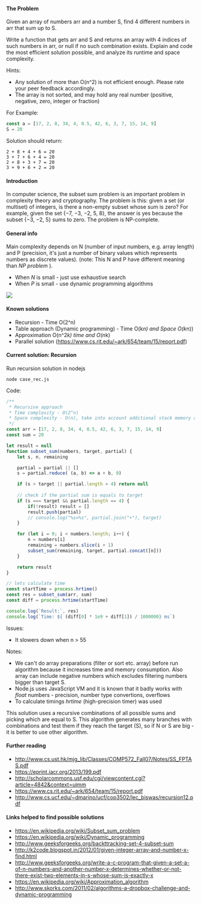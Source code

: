 #### The Problem

Given an array of numbers arr and a number S, find 4 different numbers in arr that sum up to S.

Write a function that gets arr and S and returns an array with 4 indices of such numbers in arr, or null if no such combination exists.
Explain and code the most efficient solution possible, and analyze its runtime and space complexity.

Hints:
* Any solution of more than O(n^2) is not efficient enough. Please rate your peer feedback accordingly.
* The array is not sorted, and may hold any real number (positive, negative, zero, integer or fraction)

For Example:

```js
const a = [17, 2, 8, 34, 4, 0.5, 42, 6, 3, 7, 15, 14, 9]
S = 20
```

Solution should return:
```
2 + 8 + 4 + 6 = 20
3 + 7 + 6 + 4 = 20
2 + 8 + 3 + 7 = 20
3 + 9 + 6 + 2 = 20
```

#### Introduction
In computer science, the subset sum problem is an important problem in complexity theory and cryptography. The problem is this: given a set (or multiset) of integers, is there a non-empty subset whose sum is zero? For example, given the set {−7, −3, −2, 5, 8}, the answer is yes because the subset {−3, −2, 5} sums to zero. The problem is NP-complete.

#### General info
Main complexity depends on N (number of input numbers, e.g. array length) and P (precision, it's just a number of binary values which represents numbers as discrete values). (note: This N and P have different meaning than *NP problem* ). 

* When *N* is small - just use exhaustive search
* When *P* is small - use dynamic programming algorithms

![](http://i.stack.imgur.com/ia6VB.png)

#### Known solutions
* Recursion - Time O(2^n)  
* Table approach (Dynamic programming) - Time O(k*n) and Space O(k*n))
* Approximation O(n^2*k) time and O(n*k)
* Parallel solution (https://www.cs.rit.edu/~ark/654/team/15/report.pdf)

#### Current solution: Recursion
Run recursion solution in nodejs
```
node case_rec.js
```

Code:
```js
/**
 * Recursive approach
 * Time complexity - O(2^n)
 * Space complexity - O(n), take into account additional stack memory and memory for subsets
 */
const arr = [17, 2, 8, 34, 4, 0.5, 42, 6, 3, 7, 15, 14, 9]
const sum = 20

let result = null
function subset_sum(numbers, target, partial) {
    let s, n, remaining

    partial = partial || []
    s = partial.reduce( (a, b) => a + b, 0)

    if (s > target || partial.length > 4) return null
    
    // check if the partial sum is equals to target
    if (s === target && partial.length == 4) {
        if(!result) result = []
        result.push(partial)
        // console.log("%s=%s", partial.join("+"), target)
    }

    for (let i = 0; i < numbers.length; i++) {
        n = numbers[i]
        remaining = numbers.slice(i + 1)
        subset_sum(remaining, target, partial.concat([n]))
    }

    return result
}

// lets calculate time
const startTime = process.hrtime()
const res = subset_sum(arr, sum)
const diff = process.hrtime(startTime)

console.log(`Result:`, res)
console.log(`Time: ${ (diff[0] * 1e9 + diff[1]) / 1000000} ms`)

```

Issues:
* It slowers down when n > 55

Notes:
* We can't do array preparations (filter or sort etc. array) before run algorithm because it increases time and memory consumption. Also array can include negative numbers which excludes filtering numbers bigger than target S.
* Node.js uses JavaScript VM and it is known that it badly works with *float* numbers - precision, number type convertions, overflows
* To calculate timings *hrtime* (high-precision timer) was used

This solution uses a recursive combinations of all possible sums and picking which are equal to S. This algorithm generates many branches with combinations and test them if they reach the target (S), so if N or S are big - it is better to use other algorithm.

#### Further reading
* http://www.cs.ust.hk/mjg_lib/Classes/COMP572_Fall07/Notes/SS_FPTAS.pdf
* https://eprint.iacr.org/2013/199.pdf
* http://scholarcommons.usf.edu/cgi/viewcontent.cgi?article=4842&context=ujmm
* https://www.cs.rit.edu/~ark/654/team/15/report.pdf
* http://www.cs.ucf.edu/~dmarino/ucf/cop3502/lec_biswas/recursion12.pdf

#### Links helped to find possible solutions
* https://en.wikipedia.org/wiki/Subset_sum_problem
* https://en.wikipedia.org/wiki/Dynamic_programming
* http://www.geeksforgeeks.org/backttracking-set-4-subset-sum
* http://k2code.blogspot.in/2012/01/given-integer-array-and-number-x-find.html
* http://www.geeksforgeeks.org/write-a-c-program-that-given-a-set-a-of-n-numbers-and-another-number-x-determines-whether-or-not-there-exist-two-elements-in-s-whose-sum-is-exactly-x
* https://en.wikipedia.org/wiki/Approximation_algorithm
* http://www.skorks.com/2011/02/algorithms-a-dropbox-challenge-and-dynamic-programming
